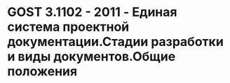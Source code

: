 # GOST 3.1102 - 2011 - Единая система проектной документации.Стадии разработки и виды документов.Общие положения
